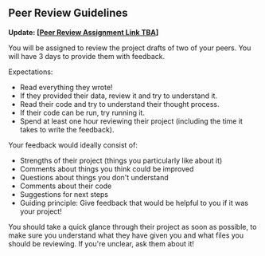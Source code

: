 ## Peer Review Guidelines

**Update: \[[Peer Review Assignment Link TBA](blank)\]**

You will be assigned to review the project drafts of two of your peers. You will have 3 days to provide them with feedback.

Expectations:
* Read everything they wrote!
* If they provided their data, review it and try to understand it.
* Read their code and try to understand their thought process.
* If their code can be run, try running it.
* Spend at least one hour reviewing their project (including the time it takes to write the feedback).

Your feedback would ideally consist of:
* Strengths of their project (things you particularly like about it)
* Comments about things you think could be improved
* Questions about things you don't understand
* Comments about their code
* Suggestions for next steps
* Guiding principle: Give feedback that would be helpful to you if it was your project!

You should take a quick glance through their project as soon as possible, to make sure you understand what they have given you and what files you should be reviewing. If you're unclear, ask them about it!
